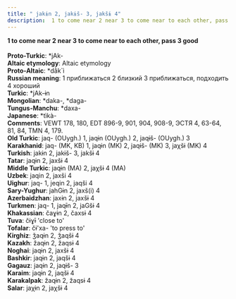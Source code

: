 ```yaml
---
title: " jakɨn 2, jakɨš- 3, jakšɨ 4"
description:  1 to come near 2 near 3 to come near to each other, pass 3 good
---
```

<p data-pagefind-weight="0.5">
<strong> 1 to come near 2 near 3 to come near to each other, pass 3 good</strong><br><br>
<strong>Proto-Turkic</strong>:  *jAk-<br>
<strong>Altaic etymology</strong>:  Altaic etymology<br>
<strong> Proto-Altaic</strong>:  *dằk`ì<br>
<strong>Russian meaning</strong>:  1 приближаться 2 близкий 3 приближаться, подходить 4 хороший<br>
<strong>Turkic</strong>:  *jAk-ɨn<br>
<strong>Mongolian</strong>:  *daka-, *daga-<br>
<strong>Tungus-Manchu</strong>:  *daxa-<br>
<strong>Japanese</strong>:  *tìkà-<br>
<strong>Comments</strong>:  VEWT 178, 180, EDT 896-9, 901, 904, 908-9, ЭСТЯ 4, 63-64, 81, 84, TMN 4, 179.<br>
<strong>Old Turkic</strong>:  jaq- (OUygh.) 1, jaqɨn (OUygh.) 2, jaqɨš- (OUygh.) 3<br>
<strong>Karakhanid</strong>:  jaq- (MK, KB) 1, jaqɨn (MK) 2, jaqɨš- (MK) 3, jaχšɨ (MK) 4<br>
<strong>Turkish</strong>:  jakɨn 2, jakɨš- 3, jakšɨ 4<br>
<strong>Tatar</strong>:  jaqɨn 2, jaxšɨ 4<br>
<strong>Middle Turkic</strong>:  jaqɨn (MA) 2, jaχšɨ 4 (MA)<br>
<strong>Uzbek</strong>:  jaqin 2, jaxši 4<br>
<strong>Uighur</strong>:  jaq- 1, jeqin 2, jaqši 4<br>
<strong>Sary-Yughur</strong>:  jahGɨn 2, jaxš(i) 4<br>
<strong>Azerbaidzhan</strong>:  jaxɨn 2, jaxšɨ 4<br>
<strong>Turkmen</strong>:  jaq- 1, jaqɨ̄n 2, jaGšɨ 4<br>
<strong>Khakassian</strong>:  čaɣɨn 2, čaxsɨ 4<br>
<strong>Tuva</strong>:  čɨɣɨ̄ 'close to'<br>
<strong>Tofalar</strong>:  čɨ'xa- 'to press to'<br>
<strong>Kirghiz</strong>:  ǯaqɨn 2, ǯaqšɨ 4<br>
<strong>Kazakh</strong>:  žaqɨn 2, žaqsɨ 4<br>
<strong>Noghai</strong>:  jaqɨn 2, jaxšɨ 4<br>
<strong>Bashkir</strong>:  jaqɨn 2, jaqšɨ 4<br>
<strong>Gagauz</strong>:  jaqɨn 2, jaqɨš- 3<br>
<strong>Karaim</strong>:  jaqɨn 2, jaqšɨ 4<br>
<strong>Karakalpak</strong>:  žaqɨn 2, žaqsɨ 4<br>
<strong>Salar</strong>:  jaχɨn 2, jaχšɨ 4<br>

</p>

